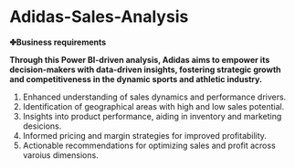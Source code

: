 # Adidas-Sales-Analysis


**✤Business requirements**

**Through this Power BI-driven analysis, Adidas aims to empower its decision-makers with data-driven insights, fostering strategic growth and competitiveness in the dynamic sports and athletic industry.**

1. Enhanced understanding of sales dynamics and performance drivers.
2. Identification of geographical areas with high and low sales potential.
3. Insights into product performance, aiding in inventory and marketing desicions.
4. Informed pricing and margin strategies for improved profitability.
5. Actionable recommendations for optimizing sales and profit across varoius dimensions.

